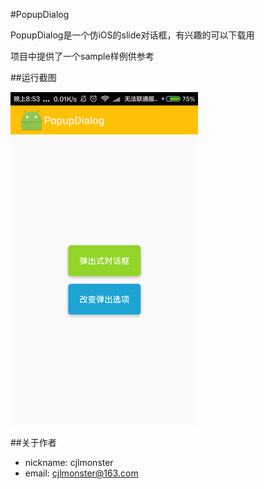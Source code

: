 #PopupDialog

PopupDialog是一个仿iOS的slide对话框，有兴趣的可以下载用

项目中提供了一个sample样例供参考

##运行截图

![image1](image1.png)


##关于作者

* nickname: cjlmonster
* email: cjlmonster@163.com